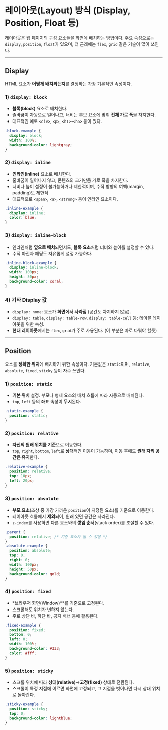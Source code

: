 # 레이아웃(Layout) 방식 (Display, Position, Float 등)

레이아웃은 웹 페이지의 구성 요소들을 화면에 배치하는 방법이다. 주요 속성으로는 `display`, `position`, `float`가 있으며, 더 근래에는 `flex`, `grid` 같은 기술이 많이 쓰인다.

---

## Display

HTML 요소가 **어떻게 배치되는지**를 결정하는 가장 기본적인 속성이다.

### 1) `display: block`

- **블록(block)** 요소로 배치한다.
- 줄바꿈이 자동으로 일어나고, 너비는 부모 요소에 맞춰 **전체 가로 폭**을 차지한다.
- 대표적인 예로 `<div>`, `<p>`, `<h1>~<h6>` 등이 있다.

```css
.block-example {
  display: block;
  width: 100%;
  background-color: lightgray;
}
```

### 2) `display: inline`

- **인라인(inline)** 요소로 배치한다.
- 줄바꿈이 일어나지 않고, 콘텐츠의 크기만큼 가로 폭을 차지한다.
- 너비나 높이 설정이 불가능하거나 제한적이며, 수직 방향의 여백(margin, padding)도 제한적
- 대표적으로 `<span>`, `<a>`, `<strong>` 등이 인라인 요소이다.

```css
.inline-example {
  display: inline;
  color: blue;
}
```

### 3) `display: inline-block`

- 인라인처럼 **옆으로 배치**되면서도, **블록 요소**처럼 너비와 높이를 설정할 수 있다.
- 수직 마진과 패딩도 자유롭게 설정 가능하다.

```css
.inline-block-example {
  display: inline-block;
  width: 100px;
  height: 50px;
  background-color: coral;
}
```

### 4) 기타 Display 값

- `display: none`: 요소가 **화면에서 사라짐** (공간도 차지하지 않음).
- `display: table`, `display: table-row`, `display: table-cell` 등: 테이블 레이아웃을 위한 속성.
- **현대 레이아웃**에서는 `flex`, `grid`가 주로 사용된다. (이 부분은 따로 다뤄야 할듯)

---

## Position

요소를 **정확한 위치**에 배치하기 위한 속성이다. 기본값은 `static`이며, `relative`, `absolute`, `fixed`, `sticky` 등이 자주 쓰인다.

### 1) `position: static`

- **기본 위치** 설정. 부모나 형제 요소의 배치 흐름에 따라 자동으로 배치된다.
- `top`, `left` 등의 좌표 속성이 **무시**된다.

```css
.static-example {
  position: static;
}
```

### 2) `position: relative`

- **자신의 원래 위치를 기준**으로 이동한다.
- `top`, `right`, `bottom`, `left`로 **상대**적인 이동이 가능하며, 이동 후에도 **원래 자리 공간은 유지**한다.

```css
.relative-example {
  position: relative;
  top: 10px;
  left: 20px;
}
```

### 3) `position: absolute`

- **부모 요소**(조상 중 가장 가까운 `position`이 지정된 요소)를 기준으로 이동한다.
- 레이아웃 흐름에서 **제외**되어, 원래 있던 공간은 사라진다.
- `z-index`를 사용하면 다른 요소와의 **쌓임 순서**(stack order)를 조절할 수 있다.

```css
.parent {
  position: relative; /* 기준 요소가 될 수 있음 */
}
.absolute-example {
  position: absolute;
  top: 0;
  right: 0;
  width: 100px;
  height: 50px;
  background-color: gold;
}
```

### 4) `position: fixed`

- *브라우저 화면(Window)**를 기준으로 고정된다.
- 스크롤해도 위치가 변하지 않는다.
- 주로 상단 바, 하단 바, 공지 배너 등에 활용된다.

```css
.fixed-example {
  position: fixed;
  bottom: 0;
  left: 0;
  width: 100%;
  background-color: #333;
  color: #fff;
}
```

### 5) `position: sticky`

- 스크롤 위치에 따라 **상대(relative)**→**고정(fixed)** 상태로 전환된다.
- 스크롤이 특정 지점에 이르면 화면에 고정되고, 그 지점을 벗어나면 다시 상대 위치로 돌아간다.

```css
.sticky-example {
  position: sticky;
  top: 0;
  background-color: lightblue;
}
```